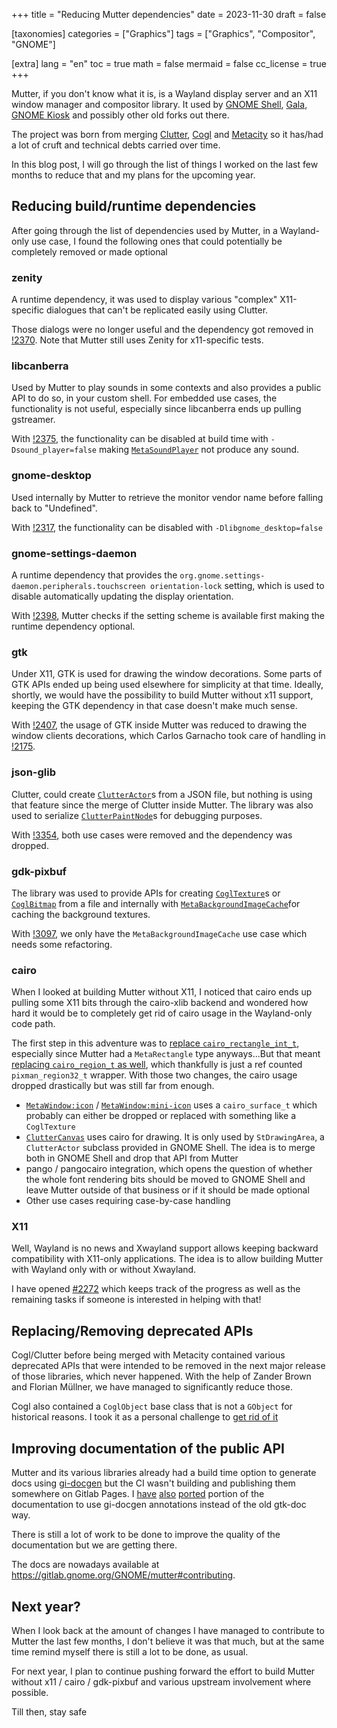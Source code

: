 +++
title = "Reducing Mutter dependencies"
date = 2023-11-30
draft = false

[taxonomies]
categories = ["Graphics"]
tags = ["Graphics", "Compositor", "GNOME"]

[extra]
lang = "en"
toc = true
math = false
mermaid = false
cc_license = true
+++


Mutter, if you don't know what it is, is a Wayland display server and an X11 window manager and compositor library. It used by [GNOME Shell](https://gitlab.gnome.org/GNOME/gnome-shell/), [Gala](https://github.com/elementary/gala/), [GNOME Kiosk](https://gitlab.gnome.org/GNOME/gnome-kiosk/) and possibly other old forks out there.

The project was born from merging [Clutter](https://gitlab.gnome.org/Archive/clutter), [Cogl](https://gitlab.gnome.org/Archive/cogl) and [Metacity](https://en.wikipedia.org/wiki/Metacity) so it has/had a lot of cruft and technical debts carried over time.

In this blog post, I will go through the list of things I worked on the last few months to reduce that and my plans for the upcoming year.

## Reducing build/runtime dependencies

After going through the list of dependencies used by Mutter, in a Wayland-only use case, I found the following ones that could potentially be completely removed or made optional

### zenity

A runtime dependency, it was used to display various "complex" X11-specific dialogues that can't be replicated easily using Clutter.

Those dialogs were no longer useful and the dependency got removed in [!2370](https://gitlab.gnome.org/GNOME/mutter/-/merge_requests/2370). Note that Mutter still uses Zenity for x11-specific tests.

### libcanberra

Used by Mutter to play sounds in some contexts and also provides a public API to do so, in your custom shell. For embedded use cases, the functionality is not useful, especially since libcanberra ends up pulling gstreamer.

With [!2375](https://gitlab.gnome.org/GNOME/mutter/-/merge_requests/2375), the functionality can be disabled at build time with `-Dsound_player=false` making [`MetaSoundPlayer`](https://gnome.pages.gitlab.gnome.org/mutter/meta/class.SoundPlayer.html) not produce any sound.

### gnome-desktop

Used internally by Mutter to retrieve the monitor vendor name before falling back to "Undefined".

With [!2317](https://gitlab.gnome.org/GNOME/mutter/-/merge_requests/2317), the functionality can be disabled with `-Dlibgnome_desktop=false`

### gnome-settings-daemon

A runtime dependency that provides the `org.gnome.settings-daemon.peripherals.touchscreen orientation-lock` setting, which is used to disable automatically updating the display orientation.

With [!2398](https://gitlab.gnome.org/GNOME/mutter/-/merge_requests/2398), Mutter checks if the setting scheme is available first making the runtime dependency optional.

### gtk

Under X11, GTK is used for drawing the window decorations. Some parts of GTK APIs ended up being used elsewhere for simplicity at that time. Ideally, shortly, we would have the possibility to build Mutter without x11 support, keeping the GTK dependency in that case doesn't make much sense.

With [!2407](https://gitlab.gnome.org/GNOME/mutter/-/merge_requests/2407), the usage of GTK inside Mutter was reduced to drawing the window clients decorations, which Carlos Garnacho took care of handling in [!2175](https://gitlab.gnome.org/GNOME/mutter/-/merge_requests/2175).

### json-glib

Clutter, could create [`ClutterActor`](https://gnome.pages.gitlab.gnome.org/mutter/clutter/class.Actor.html)s from a JSON file, but nothing is using that feature since the merge of Clutter inside Mutter. The library was also used to serialize [`ClutterPaintNode`](https://gnome.pages.gitlab.gnome.org/mutter/clutter/class.PaintNode.html)s for debugging purposes.

With [!3354](https://gitlab.gnome.org/GNOME/mutter/-/merge_requests/3354), both use cases were removed and the dependency was dropped.

### gdk-pixbuf

The library was used to provide APIs for creating [`CoglTexture`](https://gnome.pages.gitlab.gnome.org/mutter/cogl/class.Texture.html)s or [`CoglBitmap`](https://gnome.pages.gitlab.gnome.org/mutter/cogl/class.Bitmap.html) from a file and internally with [`MetaBackgroundImageCache`](https://gnome.pages.gitlab.gnome.org/mutter/meta/class.BackgroundImageCache.html)for caching the background textures.

With [!3097](https://gitlab.gnome.org/GNOME/mutter/-/merge_requests/3097), we only have the `MetaBackgroundImageCache` use case which needs some refactoring.

### cairo

When I looked at building Mutter without X11, I noticed that cairo ends up pulling some X11 bits through the cairo-xlib backend and wondered how hard it would be to completely get rid of cairo usage in the Wayland-only code path.

The first step in this adventure was to [replace `cairo_rectangle_int_t`](https://gitlab.gnome.org/GNOME/mutter/-/merge_requests/3128), especially since Mutter had a `MetaRectangle` type anyways...But that meant [replacing `cairo_region_t` as well](https://gitlab.gnome.org/GNOME/mutter/-/merge_requests/3292), which thankfully is just a ref counted `pixman_region32_t` wrapper. With those two changes, the cairo usage dropped drastically but was still far from enough.

- [`MetaWindow:icon`](https://gnome.pages.gitlab.gnome.org/mutter/meta/property.Window.icon.html) / [`MetaWindow:mini-icon`](https://gnome.pages.gitlab.gnome.org/mutter/meta/property.Window.mini-icon.html) uses a `cairo_surface_t` which probably can either be dropped or replaced with something like a `CoglTexture`
- [`ClutterCanvas`](https://gnome.pages.gitlab.gnome.org/mutter/clutter/class.Canvas.html) uses cairo for drawing. It is only used by `StDrawingArea`, a `ClutterActor` subclass provided in GNOME Shell. The idea is to merge both in GNOME Shell and drop that API from Mutter
- pango / pangocairo integration, which opens the question of whether the whole font rendering bits should be moved to GNOME Shell and leave Mutter outside of that business or if it should be made optional
- Other use cases requiring case-by-case handling

### X11

Well, Wayland is no news and Xwayland support allows keeping backward compatibility with X11-only applications. The idea is to allow building Mutter with Wayland only with or without Xwayland.

I have opened [#2272](https://gitlab.gnome.org/GNOME/mutter/-/issues/2272) which keeps track of the progress as well as the remaining tasks if someone is interested in helping with that!

## Replacing/Removing deprecated APIs

Cogl/Clutter before being merged with Metacity contained various deprecated APIs that were intended to be removed in the next major release of those libraries, which never happened. With the help of Zander Brown and Florian Müllner, we have managed to significantly reduce those.

Cogl also contained a `CoglObject` base class that is not a `GObject` for historical reasons. I took it as a personal challenge to [get rid of it](https://gitlab.gnome.org/GNOME/mutter/-/merge_requests/3193)

## Improving documentation of the public API

Mutter and its various libraries already had a build time option to generate docs using [gi-docgen](https://gitlab.gnome.org/GNOME/gi-docgen) but the CI wasn't building and publishing them somewhere on Gitlab Pages. I [have](https://gitlab.gnome.org/GNOME/mutter/-/merge_requests/2441) [also](https://gitlab.gnome.org/GNOME/mutter/-/merge_requests/2708) [ported](https://gitlab.gnome.org/GNOME/mutter/-/merge_requests/2939) portion of the documentation to use gi-docgen annotations instead of the old gtk-doc way.

There is still a lot of work to be done to improve the quality of the documentation but we are getting there.

The docs are nowadays available at <https://gitlab.gnome.org/GNOME/mutter#contributing>.

## Next year?

When I look back at the amount of changes I have managed to contribute to Mutter the last few months, I don't believe it was that much, but at the same time remind myself there is still a lot to be done, as usual.

For next year, I plan to continue pushing forward the effort to build Mutter without x11 / cairo / gdk-pixbuf and various upstream involvement where possible.

Till then, stay safe
